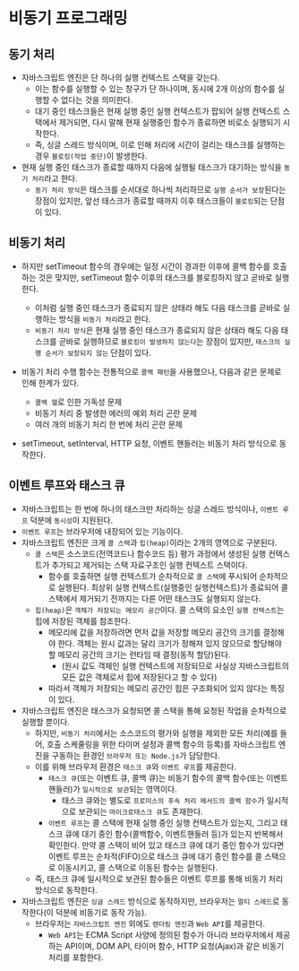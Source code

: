 # 비동기 프로그래밍

## 동기 처리

- 자바스크립트 엔진은 단 하나의 실행 컨텍스트 스택을 갖는다.
  - 이는 함수를 실행할 수 있는 창구가 단 하나이며, 동시에 2개 이상의 함수를 실행할 수 없다는 것을 의미한다.
  - 대기 중인 태스크들은 현재 실행 중인 실행 컨텍스트가 팝되어 실행 컨텍스트 스택에서 제거되면, 다시 말해 현재 실행중인 함수가 종료하면 비로소 실행되기 시작한다.
  - 즉, 싱글 스레드 방식이며, 이로 인해 처리에 시간이 걸리는 태스크를 실행하는 경우 `블로킹(작업 중단)`이 발생한다.
- 현재 실행 중인 태스크가 종료할 때까지 다음에 실행될 태스크가 대기하는 방식을 `동기 처리`라고 한다.
  - `동기 처리 방식`은 태스크를 순서대로 하나씩 처리하므로 `실행 순서가 보장`된다는 장점이 있지만, 앞선 태스크가 종료할 때까지 이후 태스크들이 `블로킹`되는 단점이 있다.

## 비동기 처리

- 하지만 setTimeout 함수의 경우에는 일정 시간이 경과한 이후에 콜백 함수를 호출하는 것은 맞지만, setTimeout 함수 이후의 태스크를 블로킹하지 않고 곧바로 실행한다.

  - 이처럼 실행 중인 태스크가 종료되지 않은 상태라 해도 다음 태스크를 곧바로 실행하는 방식을 `비동기 처리`라고 한다.
  - `비동기 처리 방식`은 현재 실행 중인 태스크가 종료되지 않은 상태라 해도 다음 태스크를 곧바로 실행하므로 `블로킹이 발생하지 않는다`는 장점이 있지만, `태스크의 실행 순서가 보장되지 않는` 단점이 있다.

- 비동기 처리 수행 함수는 전통적으로 `콜백 패턴`을 사용했으나, 다음과 같은 문제로 인해 한계가 있다.

  - `콜백 헬`로 인한 가독성 문제
  - 비동기 처리 중 발생한 에러의 예외 처리 곤란 문제
  - 여러 개의 비동기 처리 한 번에 처리 곤란 문제

- setTimeout, setInterval, HTTP 요청, 이벤트 핸들러는 비동기 처리 방식으로 동작한다.

## 이벤트 루프와 태스크 큐

- 자바스크립트는 한 번에 하나의 태스크만 처리하는 싱글 스레드 방식이나, `이벤트 루프` 덕분에 `동시성`이 지원된다.
- `이벤트 루프`는 브라우저에 내장되어 있는 기능이다.
- 자바스크립트 엔진은 크게 `콜 스택`과 `힙(heap)`이라는 2개의 영역으로 구분된다.
  - `콜 스택`은 소스코드(전역코드나 함수코드 등) 평가 과정에서 생성된 실행 컨텍스트가 추가되고 제거되는 스택 자료구조인 실행 컨텍스트 스택이다.
    - 함수를 호출하면 실행 컨텍스트가 순차적으로 `콜 스택`에 푸시되어 순차적으로 실행된다. 최상위 실행 컨텍스트(실행중인 실행컨텍스트)가 종료되어 콜 스택에서 제거되기 전까지는 다른 어떤 태스크도 실행되지 않는다.
  - `힙(heap)`은 `객체가 저장되는 메모리 공간`이다. 콜 스택의 요소인 `실행 컨텍스트`는 힙에 저장된 객체를 참조한다.
    - 메모리에 값을 저장하려면 먼저 값을 저장할 메모리 공간의 크기를 결정해야 한다. 객체는 원시 값과는 달리 크기가 정해져 있지 않으므로 할당해야 할 메모리 공간의 크기는 런타임 때 결정(동적 할당)된다.
      - (원시 값도 객체인 실행 컨텍스트에 저장되므로 사실상 자바스크립트의 모든 값은 객체로서 힙에 저장된다고 할 수 있다)
    - 따라서 객체가 저장되는 메모리 공간인 힙은 구조화되어 있지 않다는 특징이 있다.
- 자바스크립트 엔진은 태스크가 요청되면 콜 스택을 통해 요청된 작업을 순차적으로 실행할 뿐이다.
  - 하지만, `비동기 처리`에서는 소스코드의 평가와 실행을 제외한 모든 처리(예를 들어, 호출 스케줄링을 위한 타이머 설정과 콜백 함수의 등록)를 자바스크립트 엔진을 구동하는 환경인 `브라우저 또는 Node.js`가 담당한다.
  - 이를 위해 브라우저 환경은 `태스크 큐`와 `이벤트 루프`를 제공한다.
    - `태스크 큐`(또는 이벤트 큐, 콜백 큐)는 비동기 함수의 콜백 함수(또는 이벤트핸들러)가 `일시적으로 보관`되는 영역이다.
      - 태스크 큐와는 별도로 `프로미스의 후속 처리 메서드의 콜백 함수`가 일시적으로 보관되는 `마이크로태스크 큐`도 존재한다.
    - `이벤트 루프`는 콜 스택에 현재 실행 중인 실행 컨텍스트가 있는지, 그리고 태스크 큐에 대기 중인 함수(콜백함수, 이벤트핸들러 등)가 있는지 반복해서 확인한다. 만약 콜 스택이 비어 있고 태스크 큐에 대기 중인 함수가 있다면 이벤트 루프는 순차적(FIFO)으로 태스크 큐에 대기 중인 함수를 콜 스택으로 이동시키고, 콜 스택으로 이동된 함수는 실행된다.
  - 즉, 태스크 큐에 일시적으로 보관된 함수들은 이벤트 루프를 통해 비동기 처리 방식으로 동작한다.
- 자바스크립트 엔진은 `싱글 스레드` 방식으로 동작하지만, 브라우저는 `멀티 스레드`로 동작한다(이 덕분에 비동기로 동작 가능).
  - 브라우저는 `자바스크립트 엔진` 외에도 `렌더링 엔진`과 `Web API`를 제공한다.
    - `Web API`는 ECMA Script 사양에 정의된 함수가 아니라 브라우저에서 제공하는 API이며, DOM API, 타이머 함수, HTTP 요청(Ajax)과 같은 비동기 처리를 포함한다.
